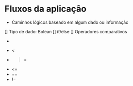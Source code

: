 # Fluxos da aplicação

- Caminhos lógicos baseado em algum dado ou informação

[] Tipo de dado: Bolean
[] if/else
[] Operadores comparativos
 - > 
 - <
 - >=
 - <=
 - ==
 - !=